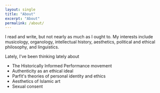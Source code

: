 ```yaml
---
layout: single
title: "About"
excerpt: "About"
permalink: /about/
---
```


I read and write, but not nearly as much as I ought to. My interests include musicology, organology, intellectual history, aesthetics, political and ethical philosophy, and linguistics.

Lately, I've been thinking lately about

* The Historically Informed Performance movement
* Authenticity as an ethical ideal
* Parfit's theories of personal identity and ethics
* Aesthetics of Islamic art
* Sexual consent
